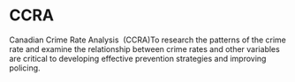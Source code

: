 # CCRA
Canadian Crime Rate Analysis  (CCRA)To research the patterns of the crime rate and examine the relationship between crime rates and other variables are critical to developing effective prevention strategies and improving policing.
